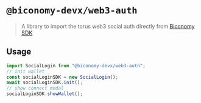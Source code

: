 # `@biconomy-devx/web3-auth`

> A library to import the torus web3 social auth directly from [Biconomy SDK](https://github.com/bcnmy/biconomy-client-sdk)

## Usage

```ts
import SocialLogin from "@biconomy-devx/web3-auth";
// init wallet
const socialLoginSDK = new SocialLogin();
await socialLoginSDK.init();
// show connect modal
socialLoginSDK.showWallet();
```
